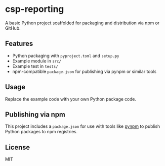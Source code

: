 # csp-reporting

A basic Python project scaffolded for packaging and distribution via npm or GitHub.

## Features
- Python packaging with `pyproject.toml` and `setup.py`
- Example module in `src/`
- Example test in `tests/`
- npm-compatible `package.json` for publishing via pynpm or similar tools

## Usage
Replace the example code with your own Python package code.

## Publishing via npm
This project includes a `package.json` for use with tools like [pynpm](https://github.com/pynpm/pynpm) to publish Python packages to npm registries.

## License
MIT
